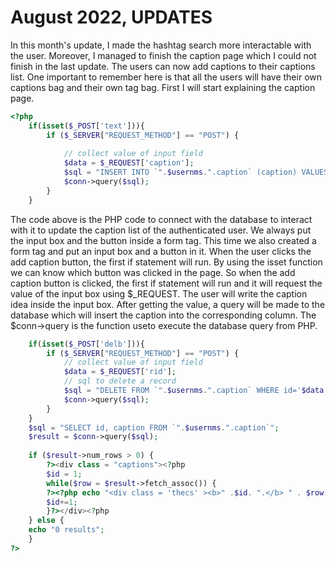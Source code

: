 <h1>August 2022, UPDATES</h1>
In this month's update, I made the hashtag search more interactable with the user. Moreover, I managed to finish the caption page which I could not finish in the last update. The users can now add captions to their captions list. One important to remember here is that all the users will have their own captions bag and their own tag bag.
First I will start explaining the caption page.

```php
<?php
	if(isset($_POST['text'])){
		if ($_SERVER["REQUEST_METHOD"] == "POST") {
	
			// collect value of input field
			$data = $_REQUEST['caption'];
			$sql = "INSERT INTO `".$usernms.".caption` (caption) VALUES ('$data')";
			$conn->query($sql);
		}
	}
```
The code above is the PHP code to connect with the database to interact with it to update the caption list of the authenticated user. We always put the input box and the button inside a form tag. This time we also created a form tag and put an input box and a button in it. When the user clicks the add caption button, the first if statement will run. By using the isset function we can know which button was clicked in the page. So when the add caption button is clicked, the first if statement will run and it will request the value of the input box using $_REQUEST. The user will write the caption idea inside the input box. After getting the value, a query will be made to the database which will insert the caption into the corresponding column. The $conn->query is the function useto execute the database query from PHP.

```php
	if(isset($_POST['delb'])){
		if ($_SERVER["REQUEST_METHOD"] == "POST") {
			// collect value of input field
			$data = $_REQUEST['rid'];
			// sql to delete a record
			$sql = "DELETE FROM `".$usernms.".caption` WHERE id='$data'";
			$conn->query($sql);
		}
	}
	$sql = "SELECT id, caption FROM `".$usernms.".caption`";
	$result = $conn->query($sql);
			
	if ($result->num_rows > 0) {
		?><div class = "captions"><?php
		$id = 1;
		while($row = $result->fetch_assoc()) {
		?><?php echo "<div class = 'thecs' ><b>" .$id. ".</b> " . $row["caption"]. "</div><div class = 'bts'><form class = 'thform' method = 'post'><input style = 'display:none;' name = 'rid' value = ". $row["id"] . "></input><button class = 'delete' name = 'delb'                                       onclick='clickHandlers(event)'>Delete</button></form></div>";?><?php
		$id+=1;
		}?></div><?php
	} else {
	echo "0 results";
	} 				
?>
```
